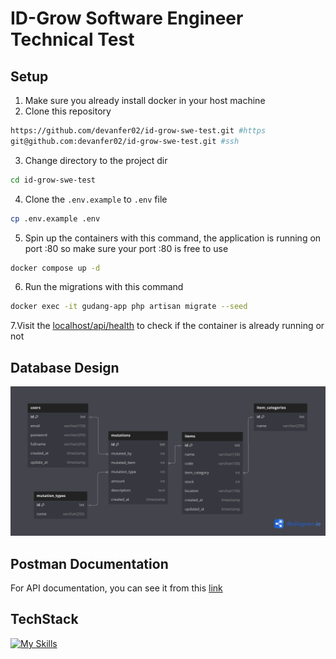 # ID-Grow Software Engineer Technical Test

## Setup
1. Make sure you already install docker in your host machine
2. Clone this repository
```zsh
https://github.com/devanfer02/id-grow-swe-test.git #https
git@github.com:devanfer02/id-grow-swe-test.git #ssh
```
3. Change directory to the project dir
```zsh
cd id-grow-swe-test
```
4. Clone the ```.env.example``` to ```.env``` file
```zsh
cp .env.example .env
``` 
5. Spin up the containers with this command, the application is running on port :80 so make sure your port :80 is free to use
```zsh
docker compose up -d
```
6. Run the migrations with this command
```zsh
docker exec -it gudang-app php artisan migrate --seed
```
7.Visit the [localhost/api/health](http://localhost/api/health) to check if the container is already running or not

## Database Design

![img](./public/id-swe-test.png)

## Postman Documentation

For API documentation, you can see it from this [link](https://documenter.getpostman.com/view/27789368/2sAXqv5LjS)

## TechStack

[![My Skills](https://skillicons.dev/icons?i=laravel,php,mysql,docker,nginx)](https://skillicons.dev)
